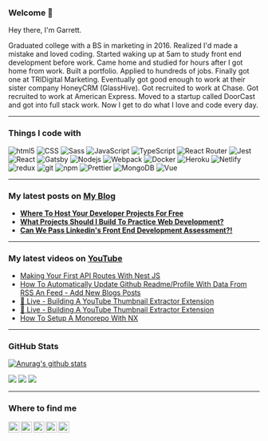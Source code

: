 ### Welcome 👋
Hey there, I'm Garrett. 

Graduated college with a BS in marketing in 2016. Realized I'd made a mistake and loved coding. Started waking up at 5am to study front end development before work. Came home and studied for hours after I got home from work. Built a portfolio. Applied to hundreds of jobs. Finally got one at TRIDigital Marketing. Eventually got good enough to work at their sister company HoneyCRM (GlassHive). Got recruited to work at Chase. Got recruited to work at American Express. Moved to a startup called DoorCast and got into full stack work. Now I get to do what I love and code every day.

---

### Things I code with
<p>
  <img alt="html5" src="https://img.shields.io/badge/-HTML5-E34F26?style=for-the-badge&logo=html5&logoColor=white" />
  <img alt="CSS" src="https://img.shields.io/badge/CSS3-1572B6?style=for-the-badge&logo=css3&logoColor=white" />
  <img alt="Sass" src="https://img.shields.io/badge/-Sass-CC6699?style=for-the-badge&logo=sass&logoColor=white" />
  <img alt="JavaScript" src="https://img.shields.io/badge/JavaScript-323330?style=for-the-badge&logo=javascript&logoColor=F7DF1E" />
  <img alt="TypeScript" src="https://img.shields.io/badge/-TypeScript-007ACC?style=for-the-badge&logo=typescript&logoColor=white" />
  <img alt="React Router" src="https://img.shields.io/badge/React_Router-CA4245?style=for-the-badge&logo=react-router&logoColor=white" />
  <img alt="Jest" src="https://img.shields.io/badge/Jest-323330?style=for-the-badge&logo=Jest&logoColor=white" />
  <img alt="React" src="https://img.shields.io/badge/-React-45b8d8?style=for-the-badge&logo=react&logoColor=white" />
  <img alt="Gatsby" src="https://img.shields.io/badge/Gatsby-663399?style=for-the-badge&logo=gatsby&logoColor=white" />
  <img alt="Nodejs" src="https://img.shields.io/badge/-Nodejs-43853d?style=for-the-badge&logo=Node.js&logoColor=white" />
  <img alt="Webpack" src="https://img.shields.io/badge/-Webpack-8DD6F9?style=for-the-badge&logo=webpack&logoColor=white" /> 
  <img alt="Docker" src="https://img.shields.io/badge/-Docker-46a2f1?style=for-the-badge&logo=docker&logoColor=white" />
  <img alt="Heroku" src="https://img.shields.io/badge/-Heroku-430098?style=for-the-badge&logo=heroku&logoColor=white" />
  <img alt="Netlify" src="https://img.shields.io/badge/Netlify-00C7B7?style=for-the-badge&logo=netlify&logoColor=white" />
  <img alt="redux" src="https://img.shields.io/badge/-Redux-764ABC?style=for-the-badge&logo=redux&logoColor=white" />
  <img alt="git" src="https://img.shields.io/badge/-Git-F05032?style=for-the-badge&logo=git&logoColor=white" />
  <img alt="npm" src="https://img.shields.io/badge/-NPM-CB3837?style=for-the-badge&logo=npm&logoColor=white" />
  <img alt="Prettier" src="https://img.shields.io/badge/-Prettier-F7B93E?style=for-the-badge&logo=prettier&logoColor=white" />
  <img alt="MongoDB" src="https://img.shields.io/badge/-MongoDB-13aa52?style=for-the-badge&logo=mongodb&logoColor=white" />
  <img alt="Vue" src="https://img.shields.io/badge/Vue.js-35495E?style=for-the-badge&logo=vue.js&logoColor=4FC08D" />
</p>

---

### My latest posts on <a href="https://blog.selftaught-dev.com/">My Blog</a>
<ul>
  <li>
    <a href="https://blog.selftaught-dev.com/blog/2021-06-06-where-to-host-your-developer-projects-for-free/">
      <b>
        Where To Host Your Developer Projects For Free
      </b>
    </a>
  </li>
  <li>
    <a href="https://blog.selftaught-dev.com/blog/2021-06-06-what-projects-should-i-build-to-practice-web-development/">
      <b>
        What Projects Should I Build To Practice Web Development?
      </b>
    </a>
  </li>
    <li>
    <a href="https://blog.selftaught-dev.com/blog/2021-04-24-can-we-pass-linkedins-front-end-development-assessment/">
      <b>
        Can We Pass Linkedin's Front End Development Assessment?!
      </b>
    </a>
  </li>
</ul>

---

### My latest videos on <a href="https://www.youtube.com/channel/UC_CWq39fcBPCmgKYZ0yProg">YouTube</a></h2>
<!-- YOUTUBE-VIDEOS-LIST:START -->
- [Making Your First API Routes With Nest JS](https://www.youtube.com/watch?v=-eW5U1h7fuw)
- [How To Automatically Update Github Readme/Profile With Data From RSS An Feed - Add New Blogs Posts](https://www.youtube.com/watch?v=Jg4F8v0wbKM)
- [🔴 Live - Building A YouTube Thumbnail Extractor Extension](https://www.youtube.com/watch?v=VaYmJM3pxbw)
- [🔴 Live - Building A YouTube Thumbnail Extractor Extension](https://www.youtube.com/watch?v=DRH9p7w4TkQ)
- [How To Setup A Monorepo With NX](https://www.youtube.com/watch?v=R-96P5rBhUE)
<!-- YOUTUBE-VIDEOS-LIST:END --> 
---

### GitHub Stats

[![Anurag's github stats](https://github-readme-stats.vercel.app/api?username=ghughes13)](https://github.com/anuraghazra/github-readme-stats)

![](https://raw.githubusercontent.com/ghughes13/github-stats-transparent/output/generated/overview.svg)
![](https://raw.githubusercontent.com/ghughes13/github-stats-transparent/output/generated/languages.svg)
![](https://komarev.com/ghpvc/?username=ghughes13)

---
 ### Where to find me

<a href="https://www.instagram.com/ghughes13/">
  <img align="left" alt="Garrett Hughes's Instagram" width="22px" src="https://raw.githubusercontent.com/hussainweb/hussainweb/main/icons/instagram.png" />
</a>
<a href="https://discord.gg/hE2JZcj">
  <img align="left" alt="Garrett Hughes's Discord" width="22px" src="https://assets-global.website-files.com/6257adef93867e50d84d30e2/6266bc493fb42d4e27bb8393_847541504914fd33810e70a0ea73177e.ico" />
</a>
<a href="https://twitter.com/ghughes139">
  <img align="left" alt="Garrett Hughes | Twitter - X" width="22px" src="https://cdn.jsdelivr.net/gh/devicons/devicon@latest/icons/twitter/twitter-original.svg" />
</a>
<a href="https://www.linkedin.com/in/garrett-hughes-5320626b/">
  <img align="left" alt="Garrett Hughes's LinkedIN" width="22px" src="https://cdn.jsdelivr.net/gh/devicons/devicon@latest/icons/linkedin/linkedin-original.svg" />
</a>
<a href="https://www.youtube.com/@selftaughtdev8267">
  <img align="left" alt="Self Taught Dev Youtube" width="22px" src="https://www.youtube.com/s/desktop/f45068c8/img/favicon_48x48.png" />
</a>
